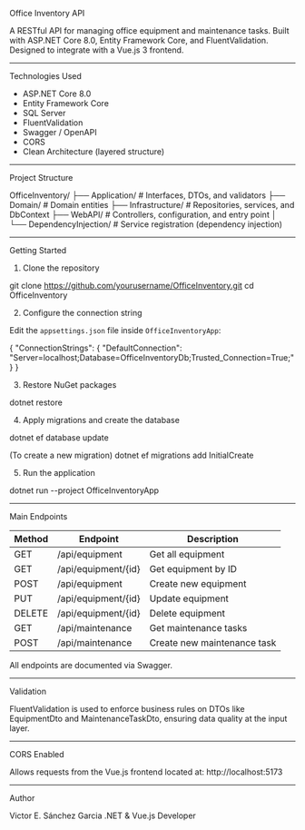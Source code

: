 
Office Inventory API

A RESTful API for managing office equipment and maintenance tasks. Built with ASP.NET Core 8.0, Entity Framework Core, and FluentValidation. Designed to integrate with a Vue.js 3 frontend.

---

Technologies Used

- ASP.NET Core 8.0
- Entity Framework Core
- SQL Server
- FluentValidation
- Swagger / OpenAPI
- CORS
- Clean Architecture (layered structure)

---

Project Structure

OfficeInventory/
├── Application/               # Interfaces, DTOs, and validators
├── Domain/                    # Domain entities
├── Infrastructure/            # Repositories, services, and DbContext
├── WebAPI/                    # Controllers, configuration, and entry point
│   └── DependencyInjection/   # Service registration (dependency injection)

---
 Getting Started

1. Clone the repository

git clone https://github.com/yourusername/OfficeInventory.git
cd OfficeInventory

2. Configure the connection string

Edit the `appsettings.json` file inside `OfficeInventoryApp`:

{
  "ConnectionStrings": {
    "DefaultConnection": "Server=localhost;Database=OfficeInventoryDb;Trusted_Connection=True;"
  }
}

3. Restore NuGet packages

dotnet restore

4. Apply migrations and create the database

dotnet ef database update

(To create a new migration)
dotnet ef migrations add InitialCreate

5. Run the application

dotnet run --project OfficeInventoryApp

---

Main Endpoints

| Method | Endpoint               | Description                             |
|--------|------------------------|-----------------------------------------|
| GET    | /api/equipment         | Get all equipment                       |
| GET    | /api/equipment/{id}    | Get equipment by ID                     |
| POST   | /api/equipment         | Create new equipment                    |
| PUT    | /api/equipment/{id}    | Update equipment                        |
| DELETE | /api/equipment/{id}    | Delete equipment                        |
| GET    | /api/maintenance       | Get maintenance tasks                   |
| POST   | /api/maintenance       | Create new maintenance task             |

All endpoints are documented via Swagger.

---

Validation

FluentValidation is used to enforce business rules on DTOs like EquipmentDto and MaintenanceTaskDto, ensuring data quality at the input layer.

---

CORS Enabled

Allows requests from the Vue.js frontend located at:
http://localhost:5173

---

 Author

Victor E. Sánchez Garcia
.NET & Vue.js Developer

